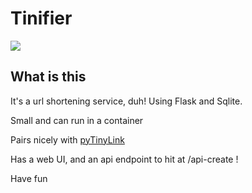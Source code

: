 # Tinifier

[![](https://images.microbadger.com/badges/version/mmillerlb/pytinifier.svg)](https://hub.docker.com/r/mmillerlb/pytinifier)

## What is this
It's a url shortening service, duh! Using Flask and Sqlite.

Small and can run in a container

Pairs nicely with [pyTinyLink](https://github.com/mmillerlevels/pyTinyLink/tree/tinifer_compatability)

Has a web UI, and an api endpoint to hit at /api-create !

Have fun